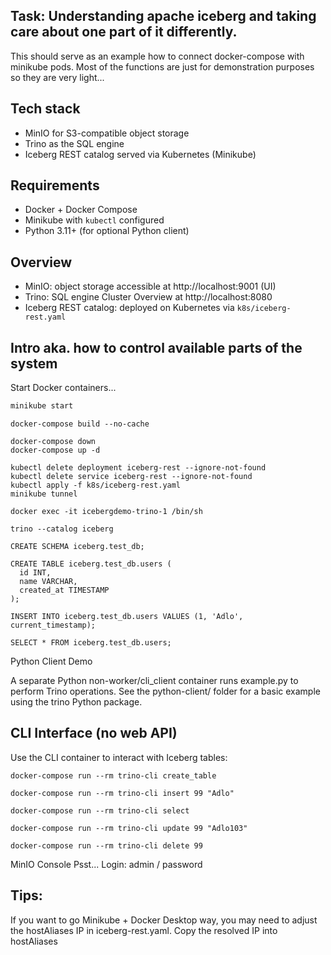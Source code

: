 ## Task: Understanding apache iceberg and taking care about one part of it differently. 
This should serve as an example how to connect docker-compose with minikube pods.
Most of the functions are just for demonstration purposes so they are very light...
## Tech stack
- MinIO for S3-compatible object storage  
- Trino as the SQL engine  
- Iceberg REST catalog served via Kubernetes (Minikube)


## Requirements
- Docker + Docker Compose
- Minikube with `kubectl` configured
- Python 3.11+ (for optional Python client)

## Overview
- MinIO: object storage accessible at http://localhost:9001 (UI)
- Trino: SQL engine Cluster Overview  at http://localhost:8080
- Iceberg REST catalog: deployed on Kubernetes via `k8s/iceberg-rest.yaml`

## Intro aka. how to control available parts of the system

Start Docker containers...

```bash
minikube start
```
```
docker-compose build --no-cache
```

```
docker-compose down
docker-compose up -d

kubectl delete deployment iceberg-rest --ignore-not-found
kubectl delete service iceberg-rest --ignore-not-found
kubectl apply -f k8s/iceberg-rest.yaml
minikube tunnel
```



```
docker exec -it icebergdemo-trino-1 /bin/sh
```
```
trino --catalog iceberg
```
```
CREATE SCHEMA iceberg.test_db;
```
```
CREATE TABLE iceberg.test_db.users (
  id INT,
  name VARCHAR,
  created_at TIMESTAMP
);
```
```
INSERT INTO iceberg.test_db.users VALUES (1, 'Adlo', current_timestamp);
```
```
SELECT * FROM iceberg.test_db.users;
```

Python Client Demo

A separate Python non-worker/cli_client container runs example.py to perform Trino operations.
See the python-client/ folder for a basic example using the trino Python package.

## CLI Interface (no web API)
Use the CLI container to interact with Iceberg tables:
```
docker-compose run --rm trino-cli create_table
```
```
docker-compose run --rm trino-cli insert 99 "Adlo"
```
```
docker-compose run --rm trino-cli select
```
```
docker-compose run --rm trino-cli update 99 "Adlo103"
```
```
docker-compose run --rm trino-cli delete 99
```

MinIO Console
Psst...
Login: admin / password

## Tips:
If you want to go Minikube + Docker Desktop way, you may need to adjust the hostAliases IP in iceberg-rest.yaml.
Copy the resolved IP into hostAliases

